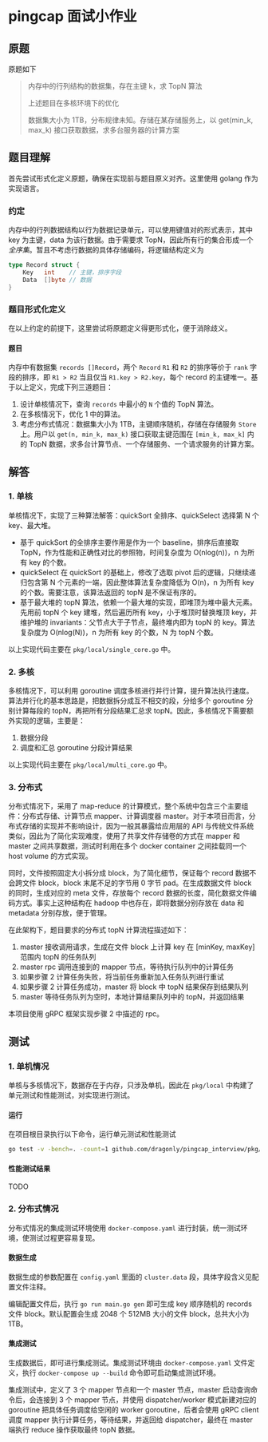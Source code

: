 # pingcap 面试小作业

## 原题
原题如下

> 内存中的行列结构的数据集，存在主键 k，求 TopN 算法
> 
> 上述题目在多核环境下的优化
> 
> 数据集大小为 1TB，分布规律未知。存储在某存储服务上，以 get(min_k, max_k) 接口获取数据，求多台服务器的计算方案


## 题目理解

首先尝试形式化定义原题，确保在实现前与题目原义对齐。这里使用 golang 作为实现语言。

### 约定

内存中的行列数据结构以行为数据记录单元，可以使用键值对的形式表示，其中 key 为主键，data 为该行数据。由于需要求 TopN，因此所有行的集合形成一个*全序集*。暂且不考虑行数据的具体存储编码，将逻辑结构定义为

```go
type Record struct {
	Key   int    // 主键，排序字段
	Data  []byte // 数据
}
```

### 题目形式化定义

在以上约定的前提下，这里尝试将原题定义得更形式化，便于消除歧义。

#### 题目
内存中有数据集 `records []Record`，两个 `Record` `R1` 和 `R2` 的排序等价于 `rank` 字段的排序，即 `R1 > R2` 当且仅当 `R1.key > R2.key`，每个 record 的主键唯一。基于以上定义，完成下列三道题目：
1. 设计单核情况下，查询 `records` 中最小的 `N` 个值的 TopN 算法。
2. 在多核情况下，优化 1 中的算法。
3. 考虑分布式情况：数据集大小为 1TB，主键顺序随机，存储在存储服务 `Store` 上。用户以 `get(n, min_k, max_k)` 接口获取主键范围在 `[min_k, max_k]` 内的 TopN 数据，求多台计算节点、一个存储服务、一个请求服务的计算方案。


## 解答

### 1. 单核
单核情况下，实现了三种算法解答：quickSort 全排序、quickSelect 选择第 N 个 key、最大堆。

- 基于 quickSort 的全排序主要作用是作为一个 baseline，排序后直接取 TopN，作为性能和正确性对比的参照物，时间复杂度为 O(nlog(n))，n 为所有 key 的个数。
- quickSelect 在 quickSort 的基础上，修改了选取 pivot 后的逻辑，只继续递归包含第 N 个元素的一端，因此整体算法复杂度降低为 O(n)，n 为所有 key 的个数。需要注意，该算法返回的 topN 是不保证有序的。
- 基于最大堆的 topN 算法，依赖一个最大堆的实现，即堆顶为堆中最大元素。先用前 topN 个 key 建堆，然后遍历所有 key，小于堆顶时替换堆顶 key，并维护堆的 invariants：父节点大于子节点，最终堆内即为 topN 的 key。算法复杂度为 O(nlog(N))，n 为所有 key 的个数，N 为 topN 个数。

以上实现代码主要在 `pkg/local/single_core.go` 中。

### 2. 多核
多核情况下，可以利用 goroutine 调度多核进行并行计算，提升算法执行速度。算法并行化的基本思路是，把数据拆分成互不相交的段，分给多个 goroutine 分别计算每段的 topN，再把所有分段结果汇总求 topN。因此，多核情况下需要额外实现的逻辑，主要是：

1. 数据分段
2. 调度和汇总 goroutine 分段计算结果

以上实现代码主要在 `pkg/local/multi_core.go` 中。

### 3. 分布式
分布式情况下，采用了 map-reduce 的计算模式，整个系统中包含三个主要组件：分布式存储、计算节点 mapper、计算调度器 master。对于本项目而言，分布式存储的实现并不影响设计，因为一般其暴露给应用层的 API 与传统文件系统类似，因此为了简化实现难度，使用了共享文件存储卷的方式在 mapper 和 master 之间共享数据，测试时利用在多个 docker container 之间挂载同一个 host volume 的方式实现。

同时，文件按照固定大小拆分成 block，为了简化细节，保证每个 record 数据不会跨文件 block，block 末尾不足的字节用 0 字节 pad。在生成数据文件 block 的同时，生成对应的 meta 文件，存放每个 record 数据的长度，简化数据文件编码方式。事实上这种结构在 hadoop 中也存在，即将数据分别存放在 data 和 metadata 分别存放，便于管理。

在此架构下，题目要求的分布式 topN 计算流程描述如下：

1. master 接收调用请求，生成在文件 block 上计算 key 在 [minKey, maxKey] 范围内 topN 的任务队列
2. master rpc 调用连接到的 mapper 节点，等待执行队列中的计算任务
3. 如果步骤 2 计算任务失败，将当前任务重新加入任务队列进行重试
4. 如果步骤 2 计算任务成功，master 将 block 中 topN 结果保存到结果队列
5. master 等待任务队列为空时，本地计算结果队列中的 topN，并返回结果

本项目使用 gRPC 框架实现步骤 2 中描述的 rpc。

## 测试

### 1. 单机情况
单核与多核情况下，数据存在于内存，只涉及单机，因此在 `pkg/local` 中构建了单元测试和性能测试，对实现进行测试。

#### 运行
在项目根目录执行以下命令，运行单元测试和性能测试
```bash
go test -v -bench=. -count=1 github.com/dragonly/pingcap_interview/pkg/local
```

#### 性能测试结果
TODO

### 2. 分布式情况
分布式情况的集成测试环境使用 `docker-compose.yaml` 进行封装，统一测试环境，使测试过程更容易复现。

#### 数据生成
数据生成的参数配置在 `config.yaml` 里面的 `cluster.data` 段，具体字段含义见配置文件注释。

编辑配置文件后，执行 `go run main.go gen` 即可生成 key 顺序随机的 records 文件 block。默认配置会生成 2048 个 512MB 大小的文件 block，总共大小为 1TB。

#### 集成测试
生成数据后，即可进行集成测试。集成测试环境由 `docker-compose.yaml` 文件定义，执行 `docker-compose up --build` 命令即可启动集成测试环境。

集成测试中，定义了 3 个 mapper 节点和一个 master 节点，master 启动查询命令后，会连接到 3 个 mapper 节点，并使用 dispatcher/worker 模式新建对应的 goroutine 把具体任务调度给空闲的 worker goroutine，后者会使用 gRPC client 调度 mapper 执行计算任务，等待结果，并返回给 dispatcher，最终在 master 端执行 reduce 操作获取最终 topN 数据。

